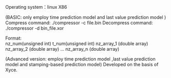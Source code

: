Operating system：linux X86

(BASIC: only employ time prediction model and last value prediction model )
Compress command:  ./compressor -c file.bin
Decompress command:  ./compressor -d bin_file.xor

Format:  
nz_num(unsigned int) t_num(unsigned int) 
nz_array_1 (double array)
nz_array_2 (double array)
...
nz_array_n (double array)

(Advanced version: employ time prediction model ,last value prediction model and stamping-based prediction model)
Developed on the basis of Xyce.

